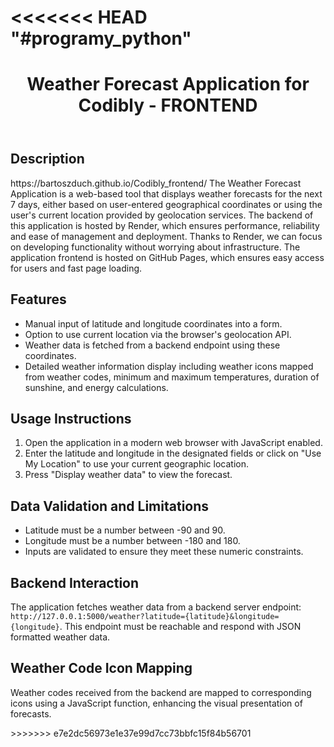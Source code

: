 <<<<<<< HEAD
"#programy_python" 
=======
<!DOCTYPE html>
<html lang="en">
<head>
    <meta charset="UTF-8">
    <meta name="viewport" content="width=device-width, initial-scale=1.0">
    <link rel="stylesheet" href="styles.css">
</head>
<body>
    <header>
        <h1>Weather Forecast Application for Codibly - FRONTEND</h1>
    </header>
    <section>
        <h2>Description</h2>
        <p>https://bartoszduch.github.io/Codibly_frontend/
        The Weather Forecast Application is a web-based tool that displays weather forecasts for the next 7 days, either based on user-entered geographical coordinates or using the user's current location provided by geolocation services.
        The backend of this application is hosted by Render, which ensures performance, reliability and ease of management and deployment. Thanks to Render, we can focus on developing functionality without worrying about infrastructure. The application frontend is hosted on GitHub Pages, which ensures easy access for users and fast page loading.</p>
    </section>
    <section>
        <h2>Features</h2>
        <ul>
            <li>Manual input of latitude and longitude coordinates into a form.</li>
            <li>Option to use current location via the browser's geolocation API.</li>
            <li>Weather data is fetched from a backend endpoint using these coordinates.</li>
            <li>Detailed weather information display including weather icons mapped from weather codes, minimum and maximum temperatures, duration of sunshine, and energy calculations.</li>
        </ul>
    </section>
    <section>
        <h2>Usage Instructions</h2>
        <ol>
            <li>Open the application in a modern web browser with JavaScript enabled.</li>
            <li>Enter the latitude and longitude in the designated fields or click on "Use My Location" to use your current geographic location.</li>
            <li>Press "Display weather data" to view the forecast.</li>
        </ol>
    </section>
    <section>
        <h2>Data Validation and Limitations</h2>
        <ul>
            <li>Latitude must be a number between -90 and 90.</li>
            <li>Longitude must be a number between -180 and 180.</li>
            <li>Inputs are validated to ensure they meet these numeric constraints.</li>
        </ul>
    </section>
    <section>
        <h2>Backend Interaction</h2>
        <p>The application fetches weather data from a backend server endpoint: <code>http://127.0.0.1:5000/weather?latitude={latitude}&amp;longitude={longitude}</code>. This endpoint must be reachable and respond with JSON formatted weather data.</p>
    </section>
    <section>
        <h2>Weather Code Icon Mapping</h2>
        <p>Weather codes received from the backend are mapped to corresponding icons using a JavaScript function, enhancing the visual presentation of forecasts.</p>
    </section>
</body>
</html>
>>>>>>> e7e2dc56973e1e37e99d7cc73bbfc15f84b56701
